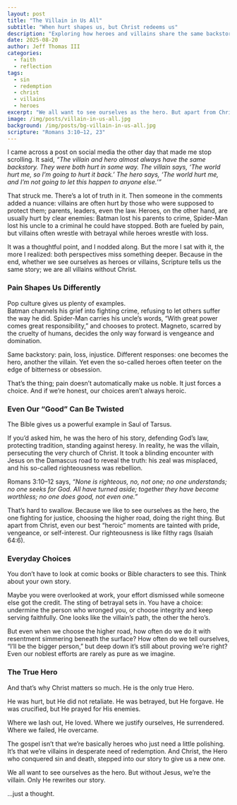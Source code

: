 ```yaml
---
layout: post
title: "The Villain in Us All"
subtitle: "When hurt shapes us, but Christ redeems us"
description: "Exploring how heroes and villains share the same backstory, yet Scripture reminds us that without Christ, we are all the villain."
date: 2025-08-20
author: Jeff Thomas III
categories:
  - faith
  - reflection
tags:
  - sin
  - redemption
  - christ
  - villains
  - heroes
excerpt: "We all want to see ourselves as the hero. But apart from Christ, we are the villain. Only He rewrites our story."
image: /img/posts/villain-in-us-all.jpg
background: /img/posts/bg-villain-in-us-all.jpg
scripture: "Romans 3:10–12, 23"
---
```


I came across a post on social media the other day that made me stop scrolling. It said, *“The villain and hero almost always have the same backstory. They were both hurt in some way. The villain says, ‘The world hurt me, so I’m going to hurt it back.’ The hero says, ‘The world hurt me, and I’m not going to let this happen to anyone else.’”*  

That struck me. There’s a lot of truth in it. Then someone in the comments added a nuance: villains are often hurt by those who were supposed to protect them; parents, leaders, even the law. Heroes, on the other hand, are usually hurt by clear enemies: Batman lost his parents to crime, Spider-Man lost his uncle to a criminal he could have stopped. Both are fueled by pain, but villains often wrestle with betrayal while heroes wrestle with loss.  

It was a thoughtful point, and I nodded along. But the more I sat with it, the more I realized: both perspectives miss something deeper. Because in the end, whether we see ourselves as heroes or villains, Scripture tells us the same story; we are all villains without Christ.  

### Pain Shapes Us Differently  

Pop culture gives us plenty of examples.  
Batman channels his grief into fighting crime, refusing to let others suffer the way he did. Spider-Man carries his uncle’s words, “With great power comes great responsibility,” and chooses to protect. Magneto, scarred by the cruelty of humans, decides the only way forward is vengeance and domination.  

Same backstory: pain, loss, injustice. Different responses: one becomes the hero, another the villain. Yet even the so-called heroes often teeter on the edge of bitterness or obsession.  

That’s the thing; pain doesn’t automatically make us noble. It just forces a choice. And if we’re honest, our choices aren’t always heroic.  

### Even Our “Good” Can Be Twisted  

The Bible gives us a powerful example in Saul of Tarsus.  

If you’d asked him, he was the hero of his story, defending God’s law, protecting tradition, standing against heresy. In reality, he was the villain, persecuting the very church of Christ. It took a blinding encounter with Jesus on the Damascus road to reveal the truth: his zeal was misplaced, and his so-called righteousness was rebellion.  

Romans 3:10–12 says, *“None is righteous, no, not one; no one understands; no one seeks for God. All have turned aside; together they have become worthless; no one does good, not even one.”*  

That’s hard to swallow. Because we like to see ourselves as the hero, the one fighting for justice, choosing the higher road, doing the right thing. But apart from Christ, even our best “heroic” moments are tainted with pride, vengeance, or self-interest. Our righteousness is like filthy rags (Isaiah 64:6).  

### Everyday Choices  

You don’t have to look at comic books or Bible characters to see this. Think about your own story.  

Maybe you were overlooked at work, your effort dismissed while someone else got the credit. The sting of betrayal sets in. You have a choice: undermine the person who wronged you, or choose integrity and keep serving faithfully. One looks like the villain’s path, the other the hero’s.  

But even when we choose the higher road, how often do we do it with resentment simmering beneath the surface? How often do we tell ourselves, “I’ll be the bigger person,” but deep down it’s still about proving we’re right? Even our noblest efforts are rarely as pure as we imagine.  

### The True Hero  

And that’s why Christ matters so much. He is the only true Hero.  

He was hurt, but He did not retaliate. He was betrayed, but He forgave. He was crucified, but He prayed for His enemies.  

Where we lash out, He loved. Where we justify ourselves, He surrendered. Where we failed, He overcame.  

The gospel isn’t that we’re basically heroes who just need a little polishing. It’s that we’re villains in desperate need of redemption. And Christ, the Hero who conquered sin and death, stepped into our story to give us a new one.  

We all want to see ourselves as the hero. But without Jesus, we’re the villain. Only He rewrites our story.  

…just a thought.

<!--stackedit_data:
eyJoaXN0b3J5IjpbLTU3NjU3Mzc3LC03NDM3ODEzODhdfQ==
-->